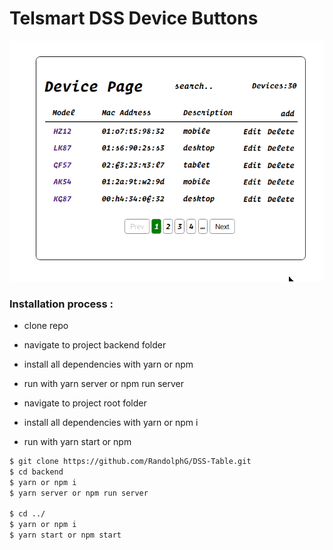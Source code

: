 # Telsmart DSS Device Buttons

![IMG_00](_telsmart.gif)

### Installation process :

- clone repo


- navigate to project backend folder
- install all dependencies with yarn or npm
- run with yarn server or npm run server


- navigate to project root folder
- install all dependencies with yarn or npm i
- run with yarn start or npm


```bash
$ git clone https://github.com/RandolphG/DSS-Table.git
$ cd backend
$ yarn or npm i
$ yarn server or npm run server

$ cd ../
$ yarn or npm i
$ yarn start or npm start
```
